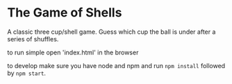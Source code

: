 # The Game of Shells

A classic three cup/shell game. Guess which cup the ball is under
after a series of shuffles.

to run simple open 'index.html' in the browser

to develop make sure you have node and npm and run `npm install` followed by
`npm start`.
